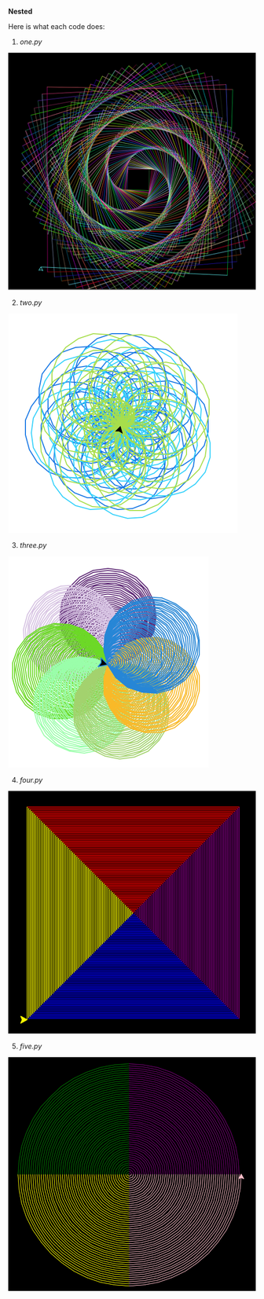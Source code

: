 <b>Nested</b>

Here is what each code does:

1) _one.py_

![alt text](./one.png?raw=true)

2) _two.py_

![alt text](./two.png?raw=true)

3) _three.py_

![alt text](./three.png?raw=true)

4) _four.py_

![alt text](./four.png?raw=true)

5) _five.py_

![alt text](./five.png?raw=true)
